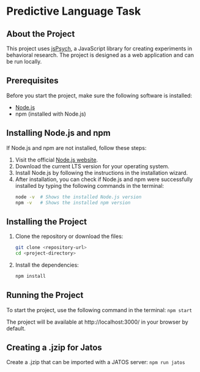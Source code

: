 # Predictive Language Task

## About the Project

This project uses [jsPsych](https://www.jspsych.org/), a JavaScript library for creating experiments in behavioral research. The project is designed as a web application and can be run locally.

## Prerequisites

Before you start the project, make sure the following software is installed:

- [Node.js](https://nodejs.org/) 
- npm (installed with Node.js)

## Installing Node.js and npm

If Node.js and npm are not installed, follow these steps:

1. Visit the official [Node.js website](https://nodejs.org/).
2. Download the current LTS version for your operating system.
3. Install Node.js by following the instructions in the installation wizard.
4. After installation, you can check if Node.js and npm were successfully installed by typing the following commands in the terminal:
   ```sh
   node -v  # Shows the installed Node.js version
   npm -v   # Shows the installed npm version

## Installing the Project
1. Clone the repository or download the files:
    ```sh
    git clone <repository-url>
    cd <project-directory>
2. Install the dependencies:
    ```sh
    npm install

## Running the Project

To start the project, use the following command in the terminal:
    ```
    npm start
    ```

The project will be available at http://localhost:3000/ in your browser by default.

## Creating a .jzip for Jatos

Create a .jzip that can be imported with a JATOS server:
    ```
    npm run jatos
    ```



